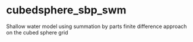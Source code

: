 # cubedsphere_sbp_swm
Shallow water model using summation by parts finite difference approach on the cubed sphere grid
